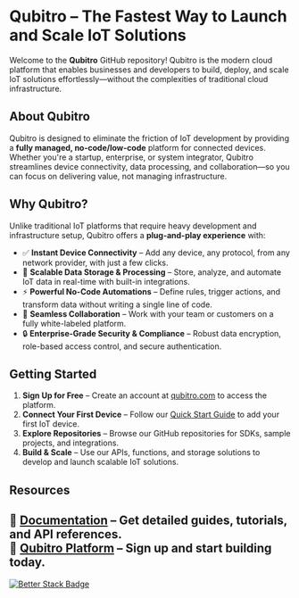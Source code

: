 # **Qubitro – The Fastest Way to Launch and Scale IoT Solutions**  

Welcome to the **Qubitro** GitHub repository! Qubitro is the modern cloud platform that enables businesses and developers to build, deploy, and scale IoT solutions effortlessly—without the complexities of traditional cloud infrastructure.  

## **About Qubitro**  

Qubitro is designed to eliminate the friction of IoT development by providing a **fully managed, no-code/low-code** platform for connected devices. Whether you're a startup, enterprise, or system integrator, Qubitro streamlines device connectivity, data processing, and collaboration—so you can focus on delivering value, not managing infrastructure.  

## **Why Qubitro?**  

Unlike traditional IoT platforms that require heavy development and infrastructure setup, Qubitro offers a **plug-and-play experience** with:  

- ✅ **Instant Device Connectivity** – Add any device, any protocol, from any network provider, with just a few clicks.  
- 🚀 **Scalable Data Storage & Processing** – Store, analyze, and automate IoT data in real-time with built-in integrations.  
- ⚡ **Powerful No-Code Automations** – Define rules, trigger actions, and transform data without writing a single line of code.  
- 🤝 **Seamless Collaboration** – Work with your team or customers on a fully white-labeled platform.  
- 🔒 **Enterprise-Grade Security & Compliance** – Robust data encryption, role-based access control, and secure authentication.  

## **Getting Started**  

1. **Sign Up for Free** – Create an account at [qubitro.com](https://qubitro.com) to access the platform.  
2. **Connect Your First Device** – Follow our [Quick Start Guide](https://docs.qubitro.com) to add your first IoT device.  
3. **Explore Repositories** – Browse our GitHub repositories for SDKs, sample projects, and integrations.  
4. **Build & Scale** – Use our APIs, functions, and storage solutions to develop and launch scalable IoT solutions.  

## **Resources**  

📖 **[Documentation](https://docs.qubitro.com)** – Get detailed guides, tutorials, and API references.  
🔗 **[Qubitro Platform](https://qubitro.com)** – Sign up and start building today.  
---

[![Better Stack Badge](https://uptime.betterstack.com/status-badges/v1/monitor/1hg2j.svg)](https://uptime.betterstack.com/?utm_source=status_badge)
